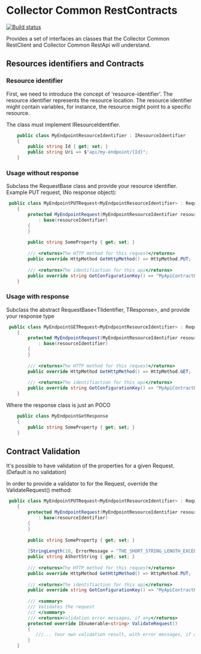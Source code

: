 
# Collector Common RestContracts

[![Build status](https://ci.appveyor.com/api/projects/status/1dg9u4px7dle5br6/branch/master?svg=true)](https://ci.appveyor.com/project/HoudiniCollector/common-restcontracts/branch/master)

Provides a set of interfaces an classes that the Collector Common RestClient and Collector Common RestApi will understand.

## Resources identifiers and Contracts

### Resource identifier
First, we need to introduce the concept of 'resource-identifier'. The resource identifier represents the resource location.
The resource identifier might contain variables, for instance, the resource might point to a specific resource.

The class must implement IResourceIdentifier. 

```csharp
	public class MyEndpointResourceIdentifier : IResourceIdentifier
    {
    	public string Id { get; set; }
        public string Uri => $"api/my-endpoint/{Id}";
    }
```

### Usage without response
Subclass the  RequestBase<TIidentifier> class and provide your resource identifier.
Example PUT request, (No response object):

```csharp
 public class MyEndpointPUTRequest<MyEndpointResourceIdentifier> : RequestBase<MyEndpointResourceIdentifier> 
    {
        protected MyEndpointRequest(MyEndpointResourceIdentifier resourceIdentifier)
            : base(resourceIdentifier)
        {
        }
        
        public string SomeProperty { get; set; }
        
        /// <returns>The HTTP method for this request</returns>
        public override HttpMethod GetHttpMethod() => HttpMethod.PUT;
        
        /// <returns>The identifiaction for this api</returns>
        public override string GetConfigurationKey() => "MyApiContractKey";
    }
```

### Usage with response 
Subclass the abstract RequestBase<TIidentifier, TResponse>, and provide your response type

```csharp
 public class MyEndpointGETRequest<MyEndpointResourceIdentifier> : RequestBase<MyEndpointResourceIdentifier, MyEndpointGetResponse> 
    {
        protected MyEndpointRequest(MyEndpointResourceIdentifier resourceIdentifier)
            : base(resourceIdentifier)
        {
        }
                
        /// <returns>The HTTP method for this request</returns>
        public override HttpMethod GetHttpMethod() => HttpMethod.GET;
        
        /// <returns>The identifiaction for this api</returns>
        public override string GetConfigurationKey() => "MyApiContractKey";
    }
```
Where the response class is just an POCO
```csharp
    public class MyEndpointGetResponse
    {
        public string SomeProperty { get; set; }
    }
```

## Contract Validation
It's possible to have validation of the properties for a given Request. (Default is no validation)

In order to provide a validator to for the Request, override the ValidateRequest() method: 

```csharp
 public class MyEndpointPUTRequest<MyEndpointResourceIdentifier> : RequestBase<MyEndpointResourceIdentifier> 
    {
        protected MyEndpointRequest(MyEndpointResourceIdentifier resourceIdentifier)
            : base(resourceIdentifier)
        {
        }
        
        public string SomeProperty { get; set; }
        
        [StringLength(10, ErrorMessage = "THE_SHORT_STRING_LENGTH_EXCEEDED")]
        public string AShortString { get; set; }
        
        /// <returns>The HTTP method for this request</returns>
        public override HttpMethod GetHttpMethod() => HttpMethod.PUT;
        
        /// <returns>The identifiaction for this api</returns>
        public override string GetConfigurationKey() => "MyApiContractKey";
        
        /// <summary>
        /// Validates the request
        /// </summary>
        /// <returns>Validation error messages, if any</returns>
        protected override IEnumerable<string> ValidateRequest()
        {
           ///... Your own validation result, with error messages, if any.
        }
    }
```
